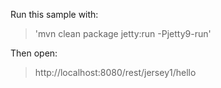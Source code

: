 Run this sample with:
> 'mvn clean package jetty:run -Pjetty9-run'

Then open:
> http://localhost:8080/rest/jersey1/hello